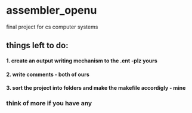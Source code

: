 # assembler_openu
final project for cs computer systems

## things left to do:
#### 1. create an output writing mechanism to the .ent -plz yours
#### 2. write comments - both of ours 
#### 3. sort the project into folders and make the makefile accordigly - mine

### think of more if you have any
